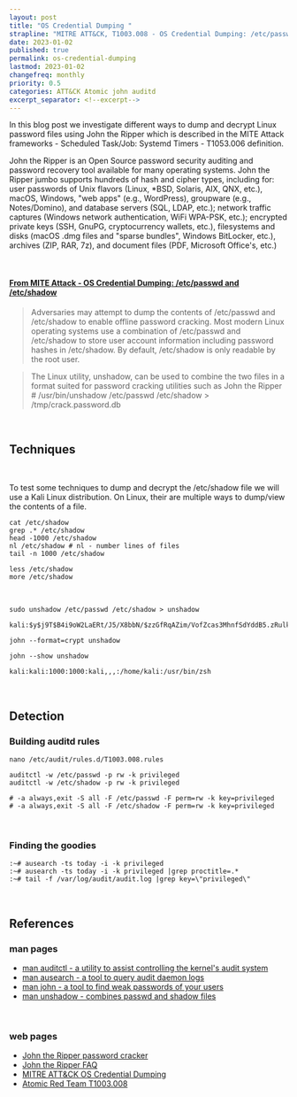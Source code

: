 ```yaml
---
layout: post
title: "OS Credential Dumping "
strapline: "MITRE ATT&CK, T1003.008 - OS Credential Dumping: /etc/passwd and /etc/shadow"
date: 2023-01-02 
published: true
permalink: os-credential-dumping
lastmod: 2023-01-02
changefreq: monthly
priority: 0.5
categories: ATT&CK Atomic john auditd
excerpt_separator: <!--excerpt-->
---
```


In this blog post we investigate different ways to dump and decrypt Linux 
password files using John the Ripper which is described in the MITE Attack 
frameworks - Scheduled Task/Job: Systemd Timers - T1053.006 definition.

John the Ripper is an Open Source password security auditing and password 
recovery tool available for many operating systems. John the Ripper jumbo 
supports hundreds of hash and cipher types, including for: user passwords of 
Unix flavors (Linux, *BSD, Solaris, AIX, QNX, etc.), macOS, Windows, "web apps" 
(e.g., WordPress), groupware (e.g., Notes/Domino), and database servers 
(SQL, LDAP, etc.); network traffic captures (Windows network authentication, 
WiFi WPA-PSK, etc.); encrypted private keys (SSH, GnuPG, cryptocurrency wallets, 
etc.), filesystems and disks (macOS .dmg files and "sparse bundles", Windows 
BitLocker, etc.), archives (ZIP, RAR, 7z), and document files (PDF, Microsoft 
Office's, etc.) 

<!--excerpt-->

<br>

#### [From MITE Attack - OS Credential Dumping: /etc/passwd and /etc/shadow]()

> Adversaries may attempt to dump the contents of /etc/passwd and /etc/shadow to enable offline password cracking. Most modern Linux operating systems use a combination of /etc/passwd and /etc/shadow to store user account information including password hashes in /etc/shadow. By default, /etc/shadow is only readable by the root user.

> The Linux utility, unshadow, can be used to combine the two files in a format suited for password cracking utilities such as John the Ripper # /usr/bin/unshadow /etc/passwd /etc/shadow > /tmp/crack.password.db

<br>

## Techniques 

<br>

To test some techniques to dump and decrypt the /etc/shadow file we will use a 
Kali Linux distribution. On Linux, their are multiple ways to dump/view the 
contents of a file.

    cat /etc/shadow 
    grep .* /etc/shadow 
    head -1000 /etc/shadow
    nl /etc/shadow # nl - number lines of files
    tail -n 1000 /etc/shadow

    less /etc/shadow
    more /etc/shadow

<br>

    sudo unshadow /etc/passwd /etc/shadow > unshadow

    kali:$y$j9T$B4i9oW2LaERt/J5/X8bbN/$zzGfRqAZim/VofZcas3MhnfSdYddB5.zRulk087PN2A:1000:1000:Kali,,,:/home/kali:/usr/bin/zsh

    john --format=crypt unshadow

    john --show unshadow

    kali:kali:1000:1000:kali,,,:/home/kali:/usr/bin/zsh

<br>

## Detection

### Building auditd rules

    nano /etc/audit/rules.d/T1003.008.rules

    auditctl -w /etc/passwd -p rw -k privileged
    auditctl -w /etc/shadow -p rw -k privileged

    # -a always,exit -S all -F /etc/passwd -F perm=rw -k key=privileged
    # -a always,exit -S all -F /etc/shadow -F perm=rw -k key=privileged

<br>

### Finding the goodies

    :~# ausearch -ts today -i -k privileged
    :~# ausearch -ts today -i -k privileged |grep proctitle=.*
    :~# tail -f /var/log/audit/audit.log |grep key=\"privileged\"

<br>

## References

### man pages

- [man auditctl - a utility to assist controlling the kernel's audit system](/assets/text/man_auditctl.txt)
- [man ausearch - a tool to query audit daemon logs](/assets/text/man_ausearch.txt)
- [man john - a tool to find weak passwords of your users](/assets/text/man_john.txt)
- [man unshadow - combines passwd and shadow files](/assets/text/man_unshadow.txt)

<br>

### web pages

- [John the Ripper password cracker](https://www.openwall.com/john/)
- [John the Ripper FAQ](https://www.openwall.com/john/doc/FAQ.shtml)
- [MITRE ATT&CK OS Credential Dumping](https://attack.mitre.org/techniques/T1003/008/)
- [Atomic Red Team T1003.008](https://github.com/redcanaryco/atomic-red-team/blob/master/atomics/T1003.008/T1003.008.md)

<br>
<br>
